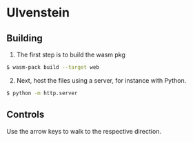# Ulvenstein

## Building
1. The first step is to build the wasm pkg
```bash
$ wasm-pack build --target web
```

2. Next, host the files using a server, for instance with Python.
```bash
$ python -m http.server
```

## Controls
Use the arrow keys to walk to the respective direction.